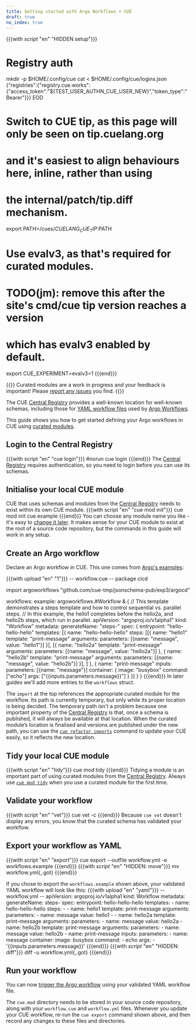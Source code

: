 ```yaml
---
title: Getting started with Argo Workflows + CUE
draft: true
no_index: true
---
```


{{{with _script_ "en" "HIDDEN setup"}}}
# Registry auth
mkdir -p $HOME/.config/cue
cat <<EOD > $HOME/.config/cue/logins.json
{"registries":{"registry.cue.works":{"access_token":"${TEST_USER_AUTHN_CUE_USER_NEW}","token_type":"Bearer"}}}
EOD

# Switch to CUE tip, as this page will only be seen on tip.cuelang.org
# and it's easiest to align behaviours here, inline, rather than using
# the internal/patch/tip.diff mechanism.
export PATH=/cues/$CUELANG_CUE_TIP:$PATH

# Use evalv3, as that's required for curated modules.
# TODO(jm): remove this after the site's cmd/cue tip version reaches a version
# which has evalv3 enabled by default.
export CUE_EXPERIMENT=evalv3=1
{{{end}}}

{{<info>}}
Curated modules are a work in progress and your feedback is important!
Please [report any issues]({{<report-issue-url>}}) you find.
{{</info>}}

The CUE
[Central Registry](https://registry.cue.works/)
provides a well-known location for well-known schemas, including those for
[YAML workflow files](https://argo-workflows.readthedocs.io/en/latest/fields/)
used by [Argo Workflows](https://argo-workflows.readthedocs.io/en/latest/).

This guide shows you how to get started defining your Argo workflows in CUE using
[curated modules]({{<relref"curated-modules-faq">}}).

## Login to the Central Registry

{{{with script "en" "cue login"}}}
#norun
cue login
{{{end}}}
The
[Central Registry](https://registry.cue.works)
requires authentication, so you need to login before you can use its schemas.

## Initialise your local CUE module

CUE that uses schemas and modules from the
[Central Registry](https://registry.cue.works)
needs to exist within its own CUE module.
{{{with script "en" "cue mod init"}}}
cue mod init cue.example
{{{end}}}
You can choose any module name you like - it's easy to
[change it later]({{<relref"docs/reference/command/cue-help-mod-rename">}}).
It makes sense for your CUE module to exist at the root of a source code
repository, but the commands in this guide will work in any setup.

## Create an Argo workflow

Declare an Argo workflow in CUE. This one comes from
[Argo's examples](https://github.com/argoproj/argo-workflows/blob/main/examples/steps.yaml):

{{{with upload "en" "1"}}}
-- workflow.cue --
package cicd

import argoworkflows "github.com/cue-tmp/jsonschema-pub/exp3/argocd"

workflows: example: argoworkflows.#Workflow & {
	// This template demonstrates a steps template and how to control sequential vs. parallel steps.
	// In this example, the hello1 completes before the hello2a, and hello2b steps, which run in parallel.
	apiVersion: "argoproj.io/v1alpha1"
	kind:       "Workflow"
	metadata: generateName: "steps-"
	spec: {
		entrypoint: "hello-hello-hello"
		templates: [{
			name: "hello-hello-hello"
			steps: [[{
				name:     "hello1"
				template: "print-message"
				arguments: parameters: [{name: "message", value: "hello1"}]
			}], [{
				name:     "hello2a"
				template: "print-message"
				arguments: parameters: [{name: "message", value: "hello2a"}]
			}, {
				name:     "hello2b"
				template: "print-message"
				arguments: parameters: [{name: "message", value: "hello2b"}]
			}],
			]
		}, {
			name: "print-message"
			inputs: parameters: [{name: "message"}]
			container: {
				image: "busybox"
				command: ["echo"]
				args: ["{{inputs.parameters.message}}"]
			}
		}]
	}
}
{{{end}}}
In later guides we'll add more entries to the `workflows` struct.

The `import` at the top references the appropriate curated module for the workflow.
Its path is currently temporary, but only while its proper location is being decided.
The temporary path isn't a problem because one important property of the
[Central Registry](https://registry.cue.works)
is that, once a schema is published, it will always be
available at that location.
When the curated module’s location is finalised and versions are published
under the new path, you can use the
[`cue refactor imports`]({{<relref"docs/reference/command/cue-help-refactor-imports">}})
command to update your CUE easily, so it reflects the new location.

## Tidy your local CUE module

{{{with script "en" "tidy"}}}
cue mod tidy
{{{end}}}
Tidying a module is an important part of using curated modules from the
[Central Registry](https://registry.cue.works).
Always use
[`cue mod tidy`]({{<relref"docs/reference/command/cue-help-mod-tidy">}})
when you use a curated module for the first time.

## Validate your workflow

{{{with script "en" "vet"}}}
cue vet -c
{{{end}}}
Because `cue vet` doesn't display any errors, you know that the curated schema has validated your workflow.

## Export your workflow as YAML

{{{with script "en" "export"}}}
cue export --outfile workflow.yml -e workflows.example
{{{end}}}
{{{with _script_ "en" "HIDDEN: move"}}}
mv workflow.yml{,.got}
{{{end}}}

If you chose to export the `workflows.example` shown above,
your validated YAML workflow will look like this:
{{{with upload "en" "yaml"}}}
-- workflow.yml --
apiVersion: argoproj.io/v1alpha1
kind: Workflow
metadata:
  generateName: steps-
spec:
  entrypoint: hello-hello-hello
  templates:
    - name: hello-hello-hello
      steps:
        - - name: hello1
            template: print-message
            arguments:
              parameters:
                - name: message
                  value: hello1
        - - name: hello2a
            template: print-message
            arguments:
              parameters:
                - name: message
                  value: hello2a
          - name: hello2b
            template: print-message
            arguments:
              parameters:
                - name: message
                  value: hello2b
    - name: print-message
      inputs:
        parameters:
          - name: message
      container:
        image: busybox
        command:
          - echo
        args:
          - '{{inputs.parameters.message}}'
{{{end}}}
{{{with _script_ "en" "HIDDEN: diff"}}}
diff -u workflow.yml{,.got}
{{{end}}}

## Run your workflow

You can now
[trigger the Argo workflow](https://argo-workflows.readthedocs.io/en/latest/quick-start/#submit-an-example-workflow)
using your validated YAML workflow file.

The `cue.mod` directory needs to be stored in your source code repository,
along with your `workflow.cue` and `workflow.yml` files.
Whenever you update your CUE workflow, re-run the `cue export` command shown
above, and then record any changes to these files and directories.
